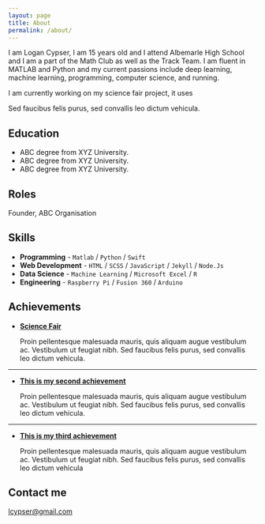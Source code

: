 ```yaml
---
layout: page
title: About
permalink: /about/
---
```


I am Logan Cypser, I am 15 years old and I attend Albemarle High School and I am a part of the Math Club as well as the Track Team. I am fluent in MATLAB and Python and my current passions include deep learning, machine learning, programming, computer science, and running.

I am currently working on my science fair project, it uses

Sed faucibus felis purus, sed convallis leo dictum vehicula.

## Education

* ABC degree from XYZ University.
* ABC degree from XYZ University.
* ABC degree from XYZ University.

## Roles

Founder, ABC Organisation

## Skills

* **Programming** - `Matlab` / `Python` / `Swift` 
* **Web Development** - `HTML` / `SCSS` / `JavaScript` / `Jekyll` / `Node.Js`
* **Data Science** - `Machine Learning` / `Microsoft Excel` / `R`
* **Engineering** - `Raspberry Pi` / `Fusion 360` / `Arduino` 

    
    
## Achievements


* [**Science Fair**](#) 
   
   Proin pellentesque malesuada mauris, quis aliquam augue vestibulum ac. Vestibulum ut feugiat nibh. Sed faucibus felis purus, sed convallis leo dictum vehicula.

***

* [**This is my second achievement**](#) 

    Proin pellentesque malesuada mauris, quis aliquam augue vestibulum ac. Vestibulum ut feugiat nibh. Sed faucibus felis purus, sed convallis leo dictum vehicula.

***

* [**This is my third achievement**](#) 

   Proin pellentesque malesuada mauris, quis aliquam augue vestibulum ac. Vestibulum ut feugiat nibh. Sed faucibus felis purus, sed convallis leo dictum vehicula


## Contact me

[lcypser@gmail.com](mailto:lcypser@gmail.com)